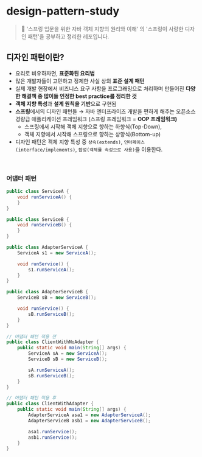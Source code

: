 # design-pattern-study
> 📖 '스프링 입문을 위한 자바 객체 지향의 원리와 이해' 의 '스프링이 사랑한 디자인 패턴'을 공부하고 정리한 레포입니다.

## 디자인 패턴이란?
- 요리로 비유하자면, **표준화된 요리법**
- 많은 개발자들이 고민하고 정제한 사실 상의 **표준 설계 패턴**
- 실제 개발 현장에서 비즈니스 요구 사항을 프로그래밍으로 처리하며 만들어진 **다양한 해결책 중 많이들 인정한 best practice를 정리한 것**
- **객체 지향 특성**과 **설계 원칙을 기반**으로 구현됨
- **스프링**에서의 디자인 패턴들  → 자바 엔터프라이즈 개발을 편하게 해주는 오픈소스 경량급 애플리케이션 프레임워크 (스프링 프레임워크 = **OOP 프레임워크)**
    - 스프링에서 시작해 객체 지향으로 향하는 하향식(Top-Down),
    - 객체 지향에서 시작해 스프링으로 향하는 상향식(Bottom-up)
- 디자인 패턴은 객체 지향 특성 중 `상속(extends)`, `인터페이스(interface/implements)`, `합성(객체를 속성으로 사용)`을 이용한다.

<br>

### 어댑터 패턴
```java
public class ServiceA {
    void runServiceA() {
    }
}

public class ServiceB {
    void runServiceB() {
    }
}
```

```java
public class AdapterServiceA {
    ServiceA s1 = new ServiceA();

    void runService() {
        s1.runServiceA();
    }
}

public class AdapterServiceB {
    ServiceB sB = new ServiceB();

    void runService() {
        sB.runServiceB();
    }
}

```

```java
// 어댑터 패턴 적용 전
public class ClientWithNoAdapter {
    public static void main(String[] args) {
        ServiceA sA = new ServiceA();
        ServiceB sB = new ServiceB();

        sA.runServiceA();
        sB.runServiceB();
    }
}

// 어댑터 패턴 적용 후
public class ClientWithAdapter {
    public static void main(String[] args) {
        AdapterServiceA asa1 = new AdapterServiceA();
        AdapterServiceB asb1 = new AdapterServiceB();

        asa1.runService();
        asb1.runService();
    }
}
```
